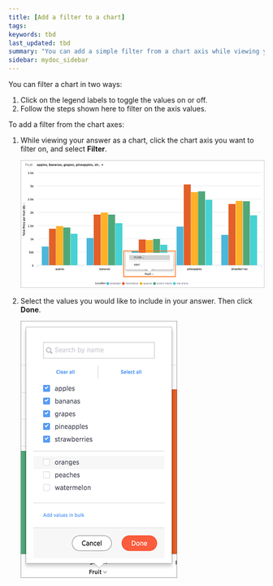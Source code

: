 ```yaml
---
title: [Add a filter to a chart]
tags:
keywords: tbd
last_updated: tbd
summary: "You can add a simple filter from a chart axis while viewing your answer as a chart."
sidebar: mydoc_sidebar
---
```

You can filter a chart in two ways:

1.  Click on the legend labels to toggle the values on or off.
2.  Follow the steps shown here to filter on the axis values.

To add a filter from the chart axes:

1. While viewing your answer as a chart, click the chart axis you want to filter on, and select **Filter**.

     ![](/pages/images/filter_by_chart_axis.png "Choose filter from a chart axis")

2. Select the values you would like to include in your answer. Then click **Done**.

     ![](/pages/images/filter_menu_chart_axis.png "Axis filters value box") 
